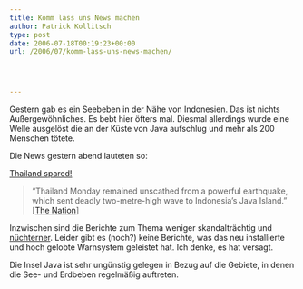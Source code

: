 ```yaml
---
title: Komm lass uns News machen
author: Patrick Kollitsch
type: post
date: 2006-07-18T00:19:23+00:00
url: /2006/07/komm-lass-uns-news-machen/




---
```

Gestern gab es ein Seebeben in der N&auml;he von Indonesien. Das ist nichts Au&szlig;ergew&ouml;hnliches. Es bebt hier &ouml;fters mal. Diesmal allerdings wurde eine Welle ausgel&ouml;st die an der K&uuml;ste von Java aufschlug und mehr als 200 Menschen t&ouml;tete. 

Die News gestern abend lauteten so:

[Thailand spared!][1]

> &#8220;Thailand Monday remained unscathed from a powerful earthquake, which sent deadly two-metre-high wave to Indonesia&#8217;s Java Island.&#8221; [[The Nation][2]]

Inzwischen sind die Berichte zum Thema weniger skandaltr&auml;chtig und [n&uuml;chterner][3]. Leider gibt es (noch?) keine Berichte, was das neu installierte und hoch gelobte Warnsystem geleistet hat. Ich denke, es hat versagt. 

Die Insel Java ist sehr ung&uuml;nstig gelegen in Bezug auf die Gebiete, in denen die See- und Erdbeben regelm&auml;&szlig;ig auftreten.

 [1]: http://www.nationmultimedia.com/2006/07/18/headlines/headlines_30008982.php
 [2]: http://www.nationmultimedia.com/breakingnews/read.php?newsid=30008926
 [3]: http://nationmultimedia.com/2006/07/18/headlines/headlines_30008983.php
